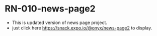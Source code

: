# RN-010-news-page2
- This is updated version of news page project.
- just click here https://snack.expo.io/@onyx/news-page2 to display.

